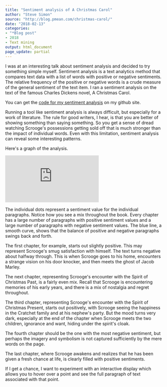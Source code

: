 ```yaml
---
title: "Sentiment analysis of A Christmas Carol"
author: "Steve Simon"
source: "http://blog.pmean.com/christmas-carol/"
date: "2018-02-13"
categories:
- "*Blog post"
- 2018
- Text mining
output: html_document
page_update: partial
---
```


I was at an interesting talk about sentiment analysis and decided to try
something simple myself. Sentiment analysis is a text analytics method
that compares text data with a list of words with positive or negative
sentiments. The relative frequency of the positive or negative words is
a crude measure of the general sentiment of the text item. I ran a
sentiment analysis on the text of the famous Charles Dickens novel, A
Christmas Carol.

<!---More--->

You can get the [code for my sentiment
analysis](https://github.com/pmean/text-mining-examples) on my github
site.

Running a tool like sentiment analysis is always difficult, but
especially for a work of literature. The rule for good writers, I hear,
is that you are better of showing something than saying something. So
you get a sense of dread watching Scrooge's possessions getting sold off
that is much stronger than the impact of individual words. Even with
this limitation, sentiment analysis can reveal some interesting
patterns.

Here's a graph of the analysis.

![Graph of sentiment
analysis](http://www.pmean.com/18/images.sentiment.html)

The individual dots represent a sentiment value for the individual
paragraphs. Notice how you see a mix throughout the book. Every chapter
has a large number of paragraphs with positive sentiment values and a
large number of paragraphs with negative sentiment values. The blue
line, a smooth curve, shows that the balance of positive and negative
paragraphs swings back and forth.

The first chapter, for example, starts out slightly positive. This may
represent Scrooge's smug satisfaction with himself. The text turns
negative about halfway through. This is when Scrooge goes to his home,
encounters a strange vision on his door knocker, and then meets the
ghost of Jacob Marley.

The next chapter, representing Scrooge's encounter with the Spirit of
Christmas Past, is a fairly even mix. Recall that Scrooge is
encountering memories of his early years, and there is a mix of
nostalgia and regret throughout.

The third chapter, representing Scrooge's encounter with the Spirit of
Christmas Present, starts out positively, with Scrooge seeing the
happiness in the Cratchet family and at his nephew's party. But the mood
turns very dark, especially at the end of the chapter when Scrooge meets
the two children, ignorance and want, hiding under the spirit's cloak.

The fourth chapter should be the one with the most negative sentiment,
but perhaps the imagery and symbolism is not captured sufficiently by
the mere words on the page.

The last chapter, where Scrooge awakens and realizes that he has been
given a fresh chance at life, is clearly filled with positive
sentiments.

If I get a chance, I want to experiment with an interactive display
which allows you to hover over a point and see the full paragraph of
text associated with that point.


